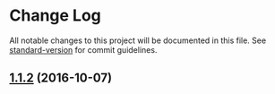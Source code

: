 # Change Log

All notable changes to this project will be documented in this file. See [standard-version](https://github.com/conventional-changelog/standard-version) for commit guidelines.

<a name="1.1.2"></a>
## [1.1.2](https://github.com/massan81/angular-strap/compare/v1.1.1...v1.1.2) (2016-10-07)
